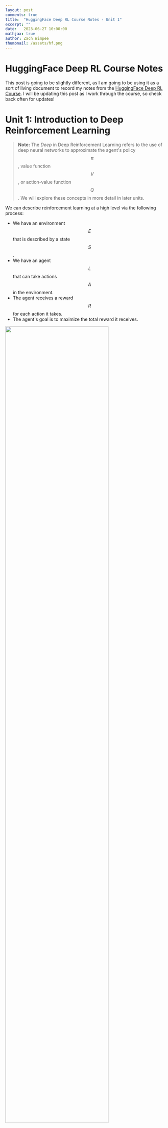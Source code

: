 ```yaml
---
layout: post
comments: true
title:  "HuggingFace Deep RL Course Notes - Unit 1"
excerpt: ""
date:   2023-06-27 10:00:00
mathjax: true
author: Zach Wimpee
thumbnail: /assets/hf.png
---
```


# HuggingFace Deep RL Course Notes
This post is going to be slightly different, as I am going to be using it as a sort of living document to record my notes from the [HuggingFace Deep RL Course](https://huggingface.co/course/chapter1). I will be updating this post as I work through the course, so check back often for updates!

# Unit 1: Introduction to Deep Reinforcement Learning

> **Note:** The *Deep* in Deep Reinforcement Learning refers to the use of deep neural networks to approximate the agent's policy $$\pi$$, value function $$V$$, or action-value function $$Q$$. We will explore these concepts in more detail in later units.

We can describe reinforcement learning at a high level via the following process:
- We have an environment $$E$$that is described by a state$$S$$.
- We have an agent $$L$$that can take actions $$A$$in the environment.
- The agent receives a reward $$R$$for each action it takes.
- The agent's goal is to maximize the total reward it receives.

<div class="imgcap_noborder">
<img src="/assets/rl-process.jpg" width="80%">
</div>


More formally, we can say that an agent first receives an observation $$s_0$$ from the environment. The agent then takes an action $$a_0$$ based on the observation $$s_0$$. The environment then transitions to a new state $$s_1$$and returns a reward $$r_1$$to the agent. This process repeats until the agent reaches a terminal state.

We can further formalize this even further with the following definitions:

## Definitions
#
### Environment
An environment $$E$$ is a function that maps states to rewards:

$$
E: S \rightarrow R
$$

and is described by a state$$s_t$$at time$$t$$:

$$
s_t \in S
$$

That is, given some state$$s_t$$, the environment$$E$$will return a reward$$r_t$$. The environment also transitions to a new state$$s_{t+1}$$. This reward and observations about the new state are then provided to the agent,$$L$$.

### Agent
An agent$$L$$is an entity that exists within and interacts with the environment$$E$$. Roughly speaking, the agent$$L$$is the entity that is trying to solve the RL problem. The agent$$L$$is described by a policy$$\pi$$and takes actions$$a_t$$in the environment$$E$$. 

More formally, the agent is described by a policy$$\pi$$that maps states to actions:

$$
L: S \rightarrow A
$$

That is, given some observation about the current state$$s_t$$, the agent$$L$$will return an action$$a_t$$. This choice is determined by the agent's policy$$\pi$$.


### Policy
A policy$$\pi$$is a function that maps states to actions:

$$
\pi: S \rightarrow A
$$

That is, given some observation about the current state$$s_t$$, the policy$$\pi$$will return an action$$a_t$$. This choice is determined by the agent's policy$$\pi$$.

<div class="imgcap_noborder">
<img src="/assets/policy.jpg" width="500">
</div>

### Reward
A reward$$r_t$$is a scalar value that the agent receives after taking an action$$a_t$$:

$$
r_t \in R
$$

That is, given some action$$a_t$$, the agent$$L$$will receive a reward$$r_t$$from the environment$$E$$.

### Return
The return$$R_t$$is the sum of the rewards that the agent receives after taking an action$$a_t$$:
$$
R_t = r_t + r_{t+1} + r_{t+2} + \cdots
$$

That is, given some action$$a_t$$, the agent$$L$$will receive a reward$$r_t$$from the environment$$E$$. The agent will then take another action$$a_{t+1}$$and receive a reward$$r_{t+1}$$from the environment$$E$$. This process repeats until the agent reaches a terminal state. The return at a given time$$R_t$$is the sum of all of these rewards up to that point.

### Discounted Return
The discounted return $$G_t$$ is the sum of the rewards that the agent receives after taking an action $$a_t$$, but with each reward discounted by a factor $$\gamma$$:

$$
G_t = r_t + \gamma r_{t+1} + \gamma^2 r_{t+2} + \cdots
$$

That is, given some action$$a_t$$, the agent$$L$$will receive a reward$$r_t$$from the environment$$E$$. The agent will then take another action$$a_{t+1}$$and receive a reward$$r_{t+1}$$from the environment$$E$$. This process repeats until the agent reaches a terminal state. The return at a given time$$R_t$$is the sum of all of these rewards up to that point, but with each reward discounted by a factor$$\gamma$$. This ensures that the more highly probable, early rewards are weighted more heavily than the less probable, later rewards, with respect to the final total return.

This idea is a little bit tricky, so we can take a look at the following figure to get a better intuition for why this needs to be done:

<div class="imgcap_noborder">
<img src="/assets/rewards_3.jpg" width="80%">
</div>

In this figure, we see that our agent (the mouse) has an advesary (the cat). The cat is intially positioned in the top left corner of the grid, and the mouse is positioned in the bottom middle tile. The mouse's goal is to maximize the amount of cheese it can eat over a given interval before one of the following two events occur:

- The mouse eats all of the cheese
- The cat eats the mouse

The cheese positioned closer to the mouse will need to be weighted higher than the cheese further away, because otherwise our policy might end up causing our agent to get eaten by the cat. This is because the agent will be more likely to get eaten by the cat than it is to eat the cheese further away. This is why we need to discount the rewards that are further away from the agent.

## RL-Problem: Finding the Optimal Policy
We can now describe the RL problem as finding the optimal policy$$\pi^*$$that maximizes the return$$R_t$$:
$$
\pi^* = \underset{\pi}{\text{argmax}} \sum_{t=0}^{\infty} R_t
$$

There are two main approaches to solving this problem:
- Value-based methods
- Policy-based methods

<div class="imgcap_noborder">
<img src="/assets/two-approaches.jpg" width="80%">
</div>

### Value-Based Methods
Value-based methods attempt to find the optimal policy$$\pi^*$$by finding the optimal value function$$V^*$$:
$$
V^* = \underset{\pi}{\text{argmax}} \sum_{t=0}^{\infty} R_t
$$

We will explore value-based methods in more detail in the next chapter.

### Policy-Based Methods
Policy-based methods attempt to find the optimal policy$$\pi^*$$directly:
$$
\pi^* = \underset{\pi}{\text{argmax}} \sum_{t=0}^{\infty} R_t
$$

We will explore policy-based methods in more detail in later chapters, but for now we can say that policy-based methods are typically more sample efficient than value-based methods, and have become increasingly popular in recent years given the advancements in deep learning algorithms and capabilities empowered by powerful GPUs.


## Summary
Returning back to what we introduced at the beginning of this unit, we can describe reinforcement learning as the following process:
- We have an environment$$E$$that is described by a state$$S$$.
- We have an agent$$L$$that can take actions$$A$$in the environment.
- The agent receives a reward$$R$$for each action it takes, along with an observation about the new state.

We can state the goal of the agent as maximizing the total reward it receives.

That is, the agent's goal is to maximize the return$$R_t$$:

$$
R_t = r_t + r_{t+1} + r_{t+2} + \cdots
$$

Therefore *our* goal will be to find the optimal polciy$$\pi^*$$that maximizes the return$$R_t$$:

$$
\pi^* = \underset{\pi}{\text{argmax}} \sum_{t=0}^{\infty} R_t
$$

We can solve this problem using either value-based methods or policy-based methods.

In the next unit, we will explore value-based methods in more detail through the use of Q-Learning, a popular value-based method for solving RL problems.

#### References
- [HuggingFace Deep RL Course](https://huggingface.co/course/chapter1)